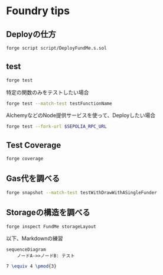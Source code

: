 # Foundry tips
## Deployの仕方
```bash
forge script script/DeployFundMe.s.sol
```

## test
```bash
forge test
```
特定の関数のみをテストしたい場合
```bash
forge test --match-test testFunctionName
```
AlchemyなどのNode提供サービスを使って、Deployしたい場合
```bash
forge test --fork-url $SEPOLIA_RPC_URL
```

## Test Coverage
```bash
forge coverage
```
## Gas代を調べる
```bash
forge snapshot --match-test testWithDrawWithASingleFunder
```
## Storageの構造を調べる
```bash
forge inspect FundMe storageLayout
```



以下、Markdownの練習
```mermaid
sequenceDiagram
    ノードA->>ノードB: テスト

```

```LaTeX
7 \equiv 4 \pmod{3}
```
